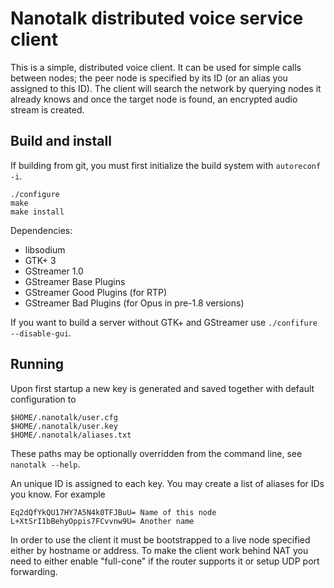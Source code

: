 Nanotalk distributed voice service client
=========================================

This is a simple, distributed voice client.
It can be used for simple calls between nodes;
the peer node is specified by its ID (or an alias you assigned to this ID).
The client will search the network by querying nodes it already knows and once the target node is found,
an encrypted audio stream is created.

Build and install
---------------------------------------

If building from git, you must first initialize the build system with `autoreconf -i`.

    ./configure
    make
    make install

Dependencies:

 * libsodium
 * GTK+ 3
 * GStreamer 1.0
 * GStreamer Base Plugins
 * GStreamer Good Plugins (for RTP)
 * GStreamer Bad Plugins (for Opus in pre-1.8 versions)

If you want to build a server without GTK+ and GStreamer use `./confifure --disable-gui`.

Running
---------------------------------------

Upon first startup a new key is generated and saved together with default configuration to

    $HOME/.nanotalk/user.cfg
    $HOME/.nanotalk/user.key
    $HOME/.nanotalk/aliases.txt

These paths may be optionally overridden from the command line, see `nanotalk --help`.

An unique ID is assigned to each key.
You may create a list of aliases for IDs you know. For example

    Eq2dQfYkQU17HY7A5N4k0TFJBuU= Name of this node
    L+XtSrI1bBehyOppis7FCvvnw9U= Another name

In order to use the client it must be bootstrapped to a live node specified either by hostname or address.
To make the client work behind NAT you need to either enable "full-cone" if the router supports it
or setup UDP port forwarding.
